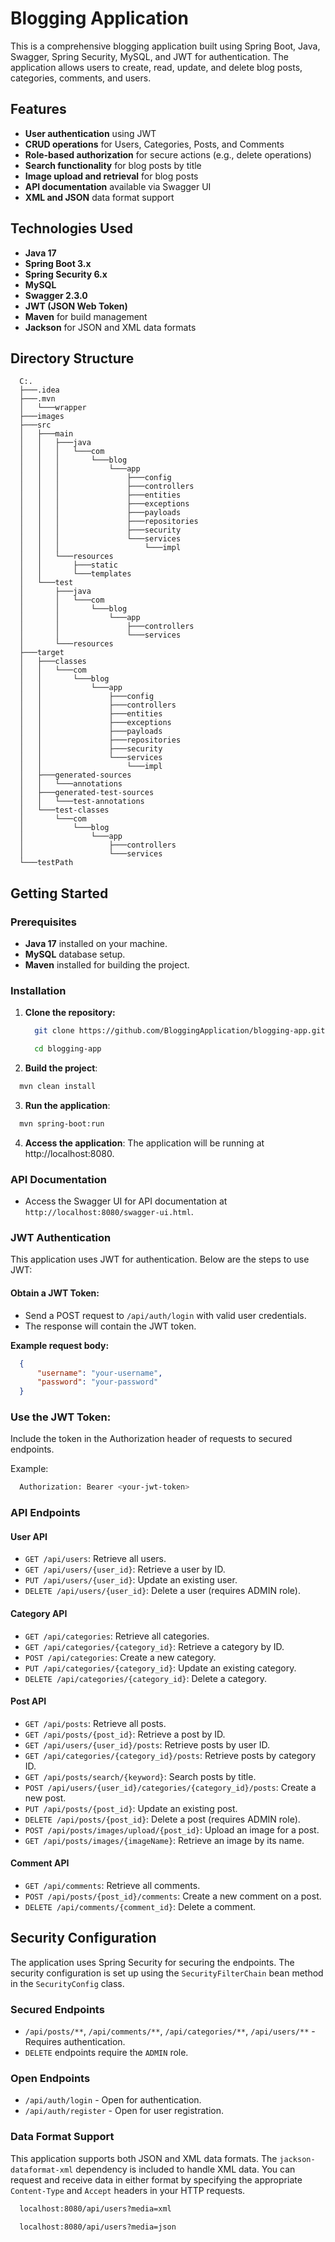# Blogging Application

This is a comprehensive blogging application built using Spring Boot, Java, Swagger, Spring Security, MySQL, and JWT for authentication. The application allows users to create, read, update, and delete blog posts, categories, comments, and users.

## Features

- **User authentication** using JWT
- **CRUD operations** for Users, Categories, Posts, and Comments
- **Role-based authorization** for secure actions (e.g., delete operations)
- **Search functionality** for blog posts by title
- **Image upload and retrieval** for blog posts
- **API documentation** available via Swagger UI
- **XML and JSON** data format support

## Technologies Used

- **Java 17**
- **Spring Boot 3.x**
- **Spring Security 6.x**
- **MySQL**
- **Swagger 2.3.0**
- **JWT (JSON Web Token)**
- **Maven** for build management
- **Jackson** for JSON and XML data formats

## Directory Structure
```
  C:.
  ├───.idea
  ├───.mvn
  │   └───wrapper
  ├───images
  ├───src
  │   ├───main
  │   │   ├───java
  │   │   │   └───com
  │   │   │       └───blog
  │   │   │           └───app
  │   │   │               ├───config
  │   │   │               ├───controllers
  │   │   │               ├───entities
  │   │   │               ├───exceptions
  │   │   │               ├───payloads
  │   │   │               ├───repositories
  │   │   │               ├───security
  │   │   │               └───services
  │   │   │                   └───impl
  │   │   └───resources
  │   │       ├───static
  │   │       └───templates
  │   └───test
  │       ├───java
  │       │   └───com
  │       │       └───blog
  │       │           └───app
  │       │               ├───controllers
  │       │               └───services
  │       └───resources
  ├───target
  │   ├───classes
  │   │   └───com
  │   │       └───blog
  │   │           └───app
  │   │               ├───config
  │   │               ├───controllers
  │   │               ├───entities
  │   │               ├───exceptions
  │   │               ├───payloads
  │   │               ├───repositories
  │   │               ├───security
  │   │               └───services
  │   │                   └───impl
  │   ├───generated-sources
  │   │   └───annotations
  │   ├───generated-test-sources
  │   │   └───test-annotations
  │   └───test-classes
  │       └───com
  │           └───blog
  │               └───app
  │                   ├───controllers
  │                   └───services
  └───testPath
```

## Getting Started

### Prerequisites

- **Java 17** installed on your machine.
- **MySQL** database setup.
- **Maven** installed for building the project.

### Installation

1. **Clone the repository:**
   ```bash
     git clone https://github.com/BloggingApplication/blogging-app.git
   ```
   ```bash
     cd blogging-app
   ```
2. **Build the project**:
  ```bash
    mvn clean install
  ```
3. **Run the application**:
  ```bash
    mvn spring-boot:run
  ```
4. **Access the application**:
The application will be running at http://localhost:8080.

### API Documentation

- Access the Swagger UI for API documentation at `http://localhost:8080/swagger-ui.html`.

### JWT Authentication

This application uses JWT for authentication. Below are the steps to use JWT:

#### Obtain a JWT Token:

- Send a POST request to `/api/auth/login` with valid user credentials.
- The response will contain the JWT token.

**Example request body:**

  ```json
    {
        "username": "your-username",
        "password": "your-password"
    }
  ```

### Use the JWT Token:

Include the token in the Authorization header of requests to secured endpoints.

Example:

  ```bash
    Authorization: Bearer <your-jwt-token>
  ```

### API Endpoints

#### User API

- `GET /api/users`: Retrieve all users.
- `GET /api/users/{user_id}`: Retrieve a user by ID.
- `PUT /api/users/{user_id}`: Update an existing user.
- `DELETE /api/users/{user_id}`: Delete a user (requires ADMIN role).

#### Category API

- `GET /api/categories`: Retrieve all categories.
- `GET /api/categories/{category_id}`: Retrieve a category by ID.
- `POST /api/categories`: Create a new category.
- `PUT /api/categories/{category_id}`: Update an existing category.
- `DELETE /api/categories/{category_id}`: Delete a category.

#### Post API

- `GET /api/posts`: Retrieve all posts.
- `GET /api/posts/{post_id}`: Retrieve a post by ID.
- `GET /api/users/{user_id}/posts`: Retrieve posts by user ID.
- `GET /api/categories/{category_id}/posts`: Retrieve posts by category ID.
- `GET /api/posts/search/{keyword}`: Search posts by title.
- `POST /api/users/{user_id}/categories/{category_id}/posts`: Create a new post.
- `PUT /api/posts/{post_id}`: Update an existing post.
- `DELETE /api/posts/{post_id}`: Delete a post (requires ADMIN role).
- `POST /api/posts/images/upload/{post_id}`: Upload an image for a post.
- `GET /api/posts/images/{imageName}`: Retrieve an image by its name.

#### Comment API

- `GET /api/comments`: Retrieve all comments.
- `POST /api/posts/{post_id}/comments`: Create a new comment on a post.
- `DELETE /api/comments/{comment_id}`: Delete a comment.

## Security Configuration

The application uses Spring Security for securing the endpoints. The security configuration is set up using the `SecurityFilterChain` bean method in the `SecurityConfig` class.

### Secured Endpoints
- `/api/posts/**`, `/api/comments/**`, `/api/categories/**`, `/api/users/**` - Requires authentication.
- `DELETE` endpoints require the `ADMIN` role.

### Open Endpoints
- `/api/auth/login` - Open for authentication.
- `/api/auth/register` - Open for user registration.


### Data Format Support

This application supports both JSON and XML data formats. The `jackson-dataformat-xml` dependency is included to handle XML data. You can request and receive data in either format by specifying the appropriate `Content-Type` and `Accept` headers in your HTTP requests.
  ```bash
    localhost:8080/api/users?media=xml
  ```
  ```bash
    localhost:8080/api/users?media=json
  ```
